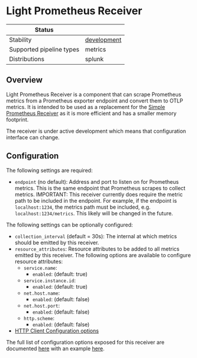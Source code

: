 # Light Prometheus Receiver

| Status                   |               |
| ------------------------ |---------------|
| Stability                | [development] |
| Supported pipeline types | metrics       |
| Distributions            | splunk        |

[development]: https://github.com/open-telemetry/opentelemetry-collector#development

## Overview

Light Prometheus Receiver is a component that can scrape Prometheus metrics from a Prometheus exporter endpoint and
convert them to OTLP metrics. It is intended to be used as a replacement for the [Simple Prometheus 
Receiver](https://github.com/open-telemetry/opentelemetry-collector-contrib/tree/main/receiver/simpleprometheusreceiver)
as it is more efficient and has a smaller memory footprint.

The receiver is under active development which means that configuration interface can change.

## Configuration

The following settings are required:

- `endpoint` (no default): Address and port to listen on for Prometheus metrics. This is the same endpoint that 
  Prometheus scrapes to collect metrics. IMPORTANT: This receiver currently does require the metric path to be included
  in the endpoint. For example, if the endpoint is `localhost:1234`, the metrics path must be included, e.g.
  `localhost:1234/metrics`. This likely will be changed in the future.

The following settings can be optionally configured:

- `collection_interval` (default = 30s): The internal at which metrics should be emitted by this receiver.
- `resource_attributes`: Resource attributes to be added to all metrics emitted by this receiver. The following options
  are available to configure resource attributes:
  - `service.name`:
    - `enabled`: (default: true)
  - `service.instance.id`:
    - `enabled`: (default: true)
  - `net.host.name`:
    - `enabled`: (default: false)
  - `net.host.port`:
    - `enabled`: (default: false)
  - `http.scheme`:
    - `enabled`: (default: false)
- [HTTP Client Configuration options](https://github.com/open-telemetry/opentelemetry-collector/tree/main/config/confighttp#client-configuration)

The full list of configuration options exposed for this receiver are documented [here](./config.go) with an example [here](./testdata/config.yaml).